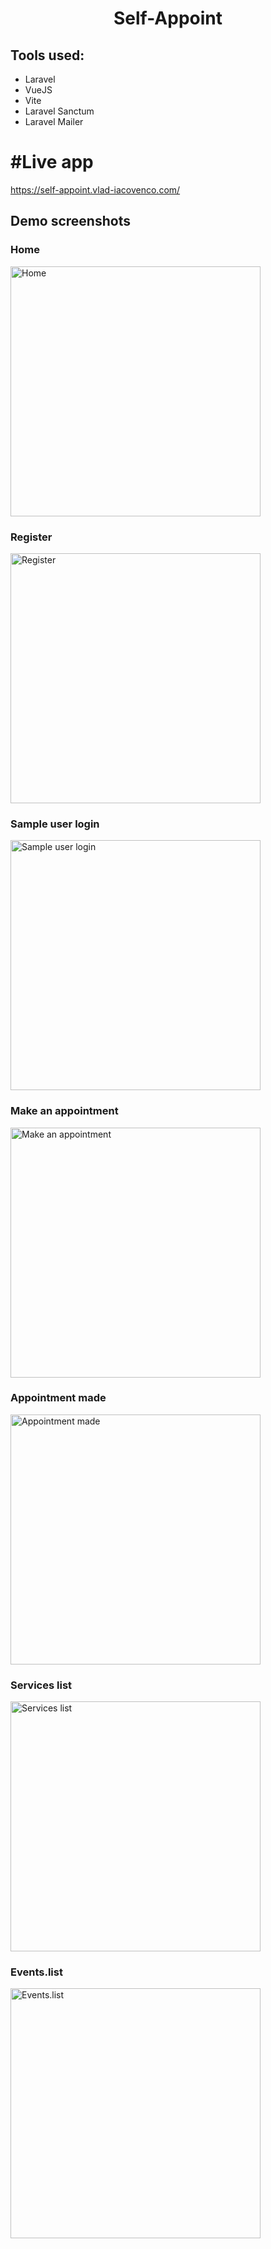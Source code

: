 <h1 align="center">Self-Appoint</h1>

## Tools used:
- Laravel
- VueJS
- Vite
- Laravel Sanctum
- Laravel Mailer

# #Live app
https://self-appoint.vlad-iacovenco.com/

## Demo screenshots

### Home
<img src="https://github.com/iaco-vlad/SelfAppoint/tree/master/Demo/Home.png" width="400" alt="Home">

### Register
<img src="https://github.com/iaco-vlad/SelfAppoint/tree/master/Demo/Register.png" width="400" alt="Register">

### Sample user login
<img src="https://github.com/iaco-vlad/SelfAppoint/tree/master/Demo/Sample user login.png" width="400" alt="Sample user login">

### Make an appointment
<img src="https://github.com/iaco-vlad/SelfAppoint/tree/master/Demo/Make an appointment.png" width="400" alt="Make an appointment">

### Appointment made
<img src="https://github.com/iaco-vlad/SelfAppoint/tree/master/Demo/Appointment made.png" width="400" alt="Appointment made">

### Services list
<img src="https://github.com/iaco-vlad/SelfAppoint/tree/master/Demo/Services list.png" width="400" alt="Services list">

### Events.list
<img src="https://github.com/iaco-vlad/SelfAppoint/tree/master/Demo/Events.list.png" width="400" alt="Events.list">

